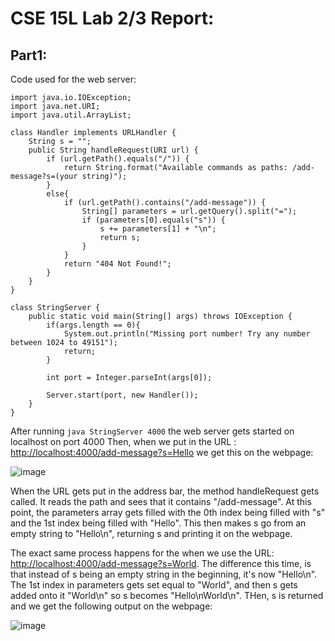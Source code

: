 # CSE 15L Lab 2/3 Report: 

## Part1: 
Code used for the web server:
```
import java.io.IOException;
import java.net.URI;
import java.util.ArrayList;

class Handler implements URLHandler {
    String s = "";
    public String handleRequest(URI url) {
        if (url.getPath().equals("/")) {
            return String.format("Available commands as paths: /add-message?s=(your string)");
        } 
        else{
            if (url.getPath().contains("/add-message")) {
                String[] parameters = url.getQuery().split("=");
                if (parameters[0].equals("s")) {
                    s += parameters[1] + "\n";
                    return s;
                }  
            }
            return "404 Not Found!";
        }
    }
}

class StringServer {
    public static void main(String[] args) throws IOException {
        if(args.length == 0){
            System.out.println("Missing port number! Try any number between 1024 to 49151");
            return;
        }

        int port = Integer.parseInt(args[0]);

        Server.start(port, new Handler());
    }
}

```
After running `java StringServer 4000` the web server gets started on localhost on port 4000
Then, when we put in the URL : [http://localhost:4000/add-message?s=Hello](http://localhost:4000/add-message?s=Hello) we get this on the webpage:

![image](https://user-images.githubusercontent.com/122490362/215367158-87426992-2558-43da-8591-a7fc193c045b.png)

When the URL gets put in the address bar, the method handleRequest gets called. It reads the path and sees that it contains "/add-message". At this point, the parameters array gets filled with the 0th index being filled with "s" and the 1st index being filled with "Hello". This then makes s go from an empty string to "Hello\n", returning s and printing it on the webpage.

The exact same process happens for the when we use the URL: [http://localhost:4000/add-message?s=World](http://localhost:4000/add-message?s=World).
The difference this time, is that instead of s being an empty string in the beginning, it's now "Hello\n". The 1st index in parameters gets set equal to "World", and then s gets added onto it "World\n" so s becomes "Hello\nWorld\n". THen, s is returned and we get the following output on the webpage:

![image](https://user-images.githubusercontent.com/122490362/215367172-ca46508f-fb20-4020-9a0b-65db8c75e74a.png)

